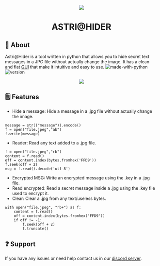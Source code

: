 <div align="center">
    
<img src="https://github.com/astros3x/astri-hider/assets/87500882/2262a6b3-c7a7-4b5d-ba5f-ddd780c65906">

# ASTRI@HIDER

</div>

</div>

## 📍 About
Astri@Hider is a tool written in python that allows you to hide secret text messages in a JPG file without actually change the image. It has a clean and flat [GUI](https://github.com/TomSchimansky/CustomTkinter) that make it intuitive and easy to use. ![made-with-python](https://img.shields.io/badge/Made%20with-Python-1f425f.svg) ![version](https://img.shields.io/badge/python-3.9-green)
<div align="center">

<img src="https://github.com/astros3x/astri-hider/assets/87500882/66993e6f-9640-4ede-b05f-2b36492f5f20">

</div>



## 🗒️ Features
* Hide a message: Hide a message in a .jpg file without actually change the image.
```
message = str(("message")).encode()
f = open("file.jpeg","ab")
f.write(message)
```
* Reader: Read any text added to a .jpg file.
```
f = open("file.jpeg","rb")
content = f.read()
off = content.index(bytes.fromhex('FFD9'))
f.seek(off + 2)
msg = f.read().decode('utf-8')
```
* Encrypted MSG: Write an encrypted message using the .key in a .jpg file.
* Read encrypted: Read a secret message inside a .jpg using the .key file used to encrypt it.
* Clear: Clear a .jpg from any text/useless bytes.
```
with open("file.jpeg", "rb+") as f:
    content = f.read()
    off = content.index(bytes.fromhex("FFD9"))
    if off != -1:
        f.seek(off + 2)
        f.truncate()
```

## :question: Support
If you have any issues or need help contact us in our [discord server](https://discord.gg/XnRjFmgPYz).
